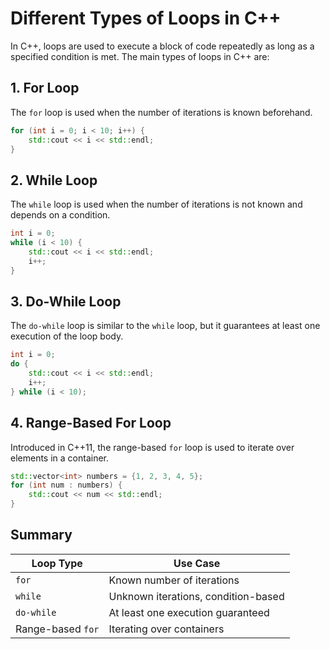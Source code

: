 # Different Types of Loops in C++

In C++, loops are used to execute a block of code repeatedly as long as a specified condition is met. The main types of loops in C++ are:

## 1. **For Loop**
The `for` loop is used when the number of iterations is known beforehand.

```cpp
for (int i = 0; i < 10; i++) {
    std::cout << i << std::endl;
}
```

## 2. **While Loop**
The `while` loop is used when the number of iterations is not known and depends on a condition.

```cpp
int i = 0;
while (i < 10) {
    std::cout << i << std::endl;
    i++;
}
```

## 3. **Do-While Loop**
The `do-while` loop is similar to the `while` loop, but it guarantees at least one execution of the loop body.

```cpp
int i = 0;
do {
    std::cout << i << std::endl;
    i++;
} while (i < 10);
```

## 4. **Range-Based For Loop**
Introduced in C++11, the range-based `for` loop is used to iterate over elements in a container.

```cpp
std::vector<int> numbers = {1, 2, 3, 4, 5};
for (int num : numbers) {
    std::cout << num << std::endl;
}
```

## Summary
| Loop Type          | Use Case                              |
|--------------------|---------------------------------------|
| `for`             | Known number of iterations           |
| `while`           | Unknown iterations, condition-based  |
| `do-while`        | At least one execution guaranteed    |
| Range-based `for` | Iterating over containers            |
